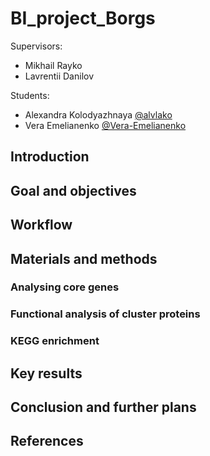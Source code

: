# BI_project_Borgs

Supervisors:
- Mikhail Rayko
- Lavrentii Danilov

Students: 
- Alexandra Kolodyazhnaya [@alvlako](https://github.com/alvlako)
- Vera Emelianenko [@Vera-Emelianenko](https://github.com/Vera-Emelianenko)  

## Introduction

## Goal and objectives 

## Workflow

## Materials and methods

### Analysing core genes

### Functional analysis of cluster proteins 

### KEGG enrichment

## Key results 

## Conclusion and further plans

## References 



